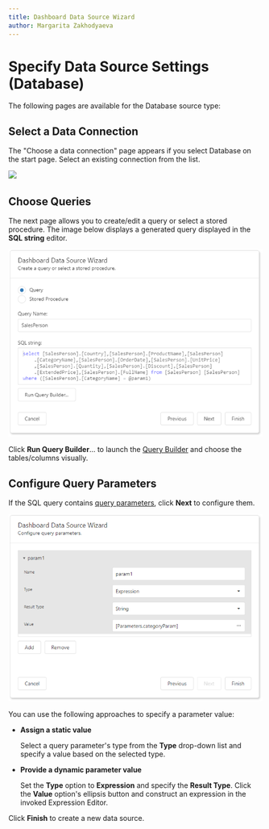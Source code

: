 ```yaml
---
title: Dashboard Data Source Wizard
author: Margarita Zakhodyaeva
---
```

# Specify Data Source Settings (Database)

The following pages are available for the Database source type:

## Select a Data Connection

The "Choose a data connection" page appears if you select Database on the start page. Select an existing connection from the list.

![](../../../../../images/dashboard-data-source-wizard-сhoose-a-data-connection.png)

## Choose Queries
The next page allows you to create/edit a query or select a stored procedure. The image below displays a generated query displayed in the **SQL string** editor.

 ![](../../../../../images/dashboard-data-source-wizard-create-a-query.png)

 Click **Run Query Builder**... to launch the [Query Builder](../query-builder.md) and choose the tables/columns visually.

 ## Configure Query Parameters
 If the SQL query contains [query parameters](../pass-query-parameters.md), click **Next** to configure them.

![](../../../../../images/dashboard-data-source-wizard-configure-query-parameters.png)

You can use the following approaches to specify a parameter value:

* **Assign a static value** 

  Select a query parameter's type from the **Type** drop-down list and specify a value based on the selected type.

* **Provide a dynamic parameter value**

  Set the **Type** option to **Expression** and specify the **Result Type**. Click the **Value** option's ellipsis button and construct an expression in the invoked Expression Editor.

Click **Finish** to create a new data source.


